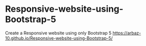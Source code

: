 # Responsive-website-using-Bootstrap-5
Create a Responsive website using only Bootstrap 5
https://arbaz-10.github.io/Responsive-website-using-Bootstrap-5/
